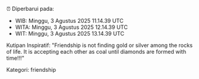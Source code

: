 ⏰ Diperbarui pada:
- WIB: Minggu, 3 Agustus 2025 11.14.39 UTC
- WITA: Minggu, 3 Agustus 2025 12.14.39 UTC
- WIT: Minggu, 3 Agustus 2025 13.14.39 UTC

Kutipan Inspiratif:
"Friendship is not finding gold or silver among the rocks of life. It is accepting each other as coal until diamonds are formed with time!!!"


Kategori: friendship

